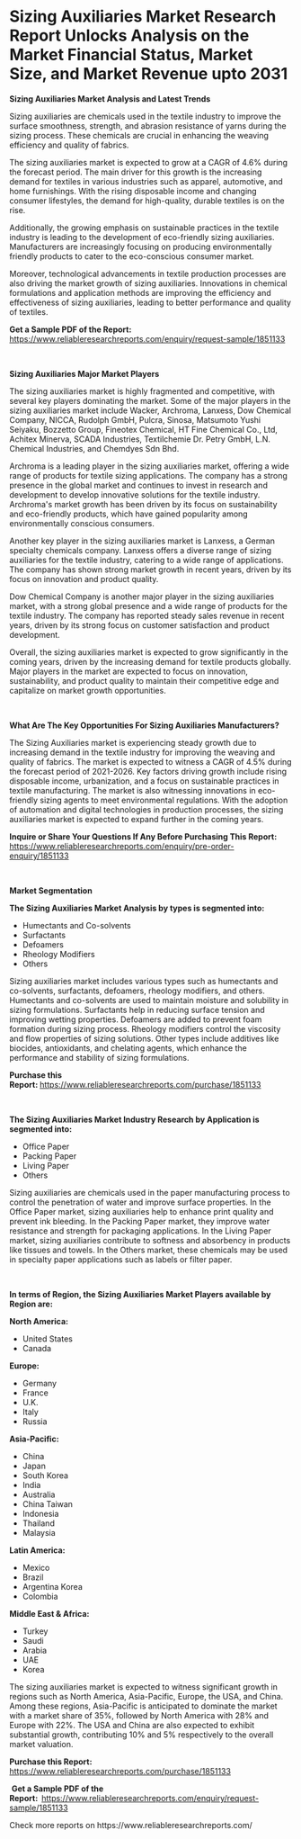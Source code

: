 <p><h1>Sizing Auxiliaries Market Research Report Unlocks Analysis on the Market Financial Status, Market Size, and Market Revenue upto 2031</h1></p><p><strong>Sizing Auxiliaries Market Analysis and Latest Trends</strong></p>
<p><p>Sizing auxiliaries are chemicals used in the textile industry to improve the surface smoothness, strength, and abrasion resistance of yarns during the sizing process. These chemicals are crucial in enhancing the weaving efficiency and quality of fabrics.</p><p>The sizing auxiliaries market is expected to grow at a CAGR of 4.6% during the forecast period. The main driver for this growth is the increasing demand for textiles in various industries such as apparel, automotive, and home furnishings. With the rising disposable income and changing consumer lifestyles, the demand for high-quality, durable textiles is on the rise.</p><p>Additionally, the growing emphasis on sustainable practices in the textile industry is leading to the development of eco-friendly sizing auxiliaries. Manufacturers are increasingly focusing on producing environmentally friendly products to cater to the eco-conscious consumer market.</p><p>Moreover, technological advancements in textile production processes are also driving the market growth of sizing auxiliaries. Innovations in chemical formulations and application methods are improving the efficiency and effectiveness of sizing auxiliaries, leading to better performance and quality of textiles.</p></p>
<p><strong>Get a Sample PDF of the Report:&nbsp;</strong> <a href="https://www.reliableresearchreports.com/enquiry/request-sample/1851133">https://www.reliableresearchreports.com/enquiry/request-sample/1851133</a></p>
<p>&nbsp;</p>
<p><strong>Sizing Auxiliaries Major Market Players</strong></p>
<p><p>The sizing auxiliaries market is highly fragmented and competitive, with several key players dominating the market. Some of the major players in the sizing auxiliaries market include Wacker, Archroma, Lanxess, Dow Chemical Company, NICCA, Rudolph GmbH, Pulcra, Sinosa, Matsumoto Yushi Seiyaku, Bozzetto Group, Fineotex Chemical, HT Fine Chemical Co., Ltd, Achitex Minerva, SCADA Industries, Textilchemie Dr. Petry GmbH, L.N. Chemical Industries, and Chemdyes Sdn Bhd.</p><p>Archroma is a leading player in the sizing auxiliaries market, offering a wide range of products for textile sizing applications. The company has a strong presence in the global market and continues to invest in research and development to develop innovative solutions for the textile industry. Archroma's market growth has been driven by its focus on sustainability and eco-friendly products, which have gained popularity among environmentally conscious consumers.</p><p>Another key player in the sizing auxiliaries market is Lanxess, a German specialty chemicals company. Lanxess offers a diverse range of sizing auxiliaries for the textile industry, catering to a wide range of applications. The company has shown strong market growth in recent years, driven by its focus on innovation and product quality.</p><p>Dow Chemical Company is another major player in the sizing auxiliaries market, with a strong global presence and a wide range of products for the textile industry. The company has reported steady sales revenue in recent years, driven by its strong focus on customer satisfaction and product development.</p><p>Overall, the sizing auxiliaries market is expected to grow significantly in the coming years, driven by the increasing demand for textile products globally. Major players in the market are expected to focus on innovation, sustainability, and product quality to maintain their competitive edge and capitalize on market growth opportunities.</p></p>
<p>&nbsp;</p>
<p><strong>What Are The Key Opportunities For Sizing Auxiliaries Manufacturers?</strong></p>
<p><p>The Sizing Auxiliaries market is experiencing steady growth due to increasing demand in the textile industry for improving the weaving and quality of fabrics. The market is expected to witness a CAGR of 4.5% during the forecast period of 2021-2026. Key factors driving growth include rising disposable income, urbanization, and a focus on sustainable practices in textile manufacturing. The market is also witnessing innovations in eco-friendly sizing agents to meet environmental regulations. With the adoption of automation and digital technologies in production processes, the sizing auxiliaries market is expected to expand further in the coming years.</p></p>
<p><strong>Inquire or Share Your Questions If Any Before Purchasing This Report:</strong> <a href="https://www.reliableresearchreports.com/enquiry/pre-order-enquiry/1851133">https://www.reliableresearchreports.com/enquiry/pre-order-enquiry/1851133</a></p>
<p>&nbsp;</p>
<p><strong>Market Segmentation</strong></p>
<p><strong>The Sizing Auxiliaries Market Analysis by types is segmented into:</strong></p>
<p><ul><li>Humectants and Co-solvents</li><li>Surfactants</li><li>Defoamers</li><li>Rheology Modifiers</li><li>Others</li></ul></p>
<p><p>Sizing auxiliaries market includes various types such as humectants and co-solvents, surfactants, defoamers, rheology modifiers, and others. Humectants and co-solvents are used to maintain moisture and solubility in sizing formulations. Surfactants help in reducing surface tension and improving wetting properties. Defoamers are added to prevent foam formation during sizing process. Rheology modifiers control the viscosity and flow properties of sizing solutions. Other types include additives like biocides, antioxidants, and chelating agents, which enhance the performance and stability of sizing formulations.</p></p>
<p><strong>Purchase this Report:&nbsp;</strong><a href="https://www.reliableresearchreports.com/purchase/1851133">https://www.reliableresearchreports.com/purchase/1851133</a></p>
<p>&nbsp;</p>
<p><strong>The Sizing Auxiliaries Market Industry Research by Application is segmented into:</strong></p>
<p><ul><li>Office Paper</li><li>Packing Paper</li><li>Living Paper</li><li>Others</li></ul></p>
<p><p>Sizing auxiliaries are chemicals used in the paper manufacturing process to control the penetration of water and improve surface properties. In the Office Paper market, sizing auxiliaries help to enhance print quality and prevent ink bleeding. In the Packing Paper market, they improve water resistance and strength for packaging applications. In the Living Paper market, sizing auxiliaries contribute to softness and absorbency in products like tissues and towels. In the Others market, these chemicals may be used in specialty paper applications such as labels or filter paper.</p></p>
<p>&nbsp;</p>
<p><strong>In terms of Region, the Sizing Auxiliaries Market Players available by Region are:</strong></p>
<p>
    <p> <strong> North America: </strong>
        <ul>
            <li>United States</li>
            <li>Canada</li>
        </ul>
        </p> 
    <p> <strong> Europe: </strong>
        <ul>
            <li>Germany</li>
            <li>France</li>
            <li>U.K.</li>
            <li>Italy</li>
            <li>Russia</li>
        </ul>
        </p> 
    <p> <strong> Asia-Pacific: </strong>
        <ul>
            <li>China</li>
            <li>Japan</li>
            <li>South Korea</li>
            <li>India</li>
            <li>Australia</li>
            <li>China Taiwan</li>
            <li>Indonesia</li>
            <li>Thailand</li>
            <li>Malaysia</li>
        </ul>
        </p> 
    <p> <strong> Latin America: </strong>
        <ul>
            <li>Mexico</li>
            <li>Brazil</li>
            <li>Argentina Korea</li>
            <li>Colombia</li>
        </ul>
        </p> 
    <p> <strong> Middle East & Africa: </strong>
        <ul>
            <li>Turkey</li>
            <li>Saudi</li>
            <li>Arabia</li>
            <li>UAE</li>
            <li>Korea</li>
        </ul>
    </p>
    </p>
<p><p>The sizing auxiliaries market is expected to witness significant growth in regions such as North America, Asia-Pacific, Europe, the USA, and China. Among these regions, Asia-Pacific is anticipated to dominate the market with a market share of 35%, followed by North America with 28% and Europe with 22%. The USA and China are also expected to exhibit substantial growth, contributing 10% and 5% respectively to the overall market valuation.</p></p>
<p><strong>Purchase this Report: </strong><a href="https://www.reliableresearchreports.com/purchase/1851133">https://www.reliableresearchreports.com/purchase/1851133</a></p>
<p>&nbsp;<strong>Get a Sample PDF of the Report:&nbsp;&nbsp;</strong><a href="https://www.reliableresearchreports.com/enquiry/request-sample/1851133">https://www.reliableresearchreports.com/enquiry/request-sample/1851133</a></p>
<p><strong></strong></p>
<p>Check more reports on https://www.reliableresearchreports.com/</p>
